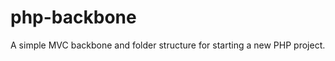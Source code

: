 php-backbone
============

A simple MVC backbone and folder structure for starting a new PHP project.
